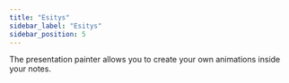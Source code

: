 ```yaml
---
title: "Esitys"
sidebar_label: "Esitys"
sidebar_position: 5
---
```


The presentation painter allows you to create your own animations inside your notes.
